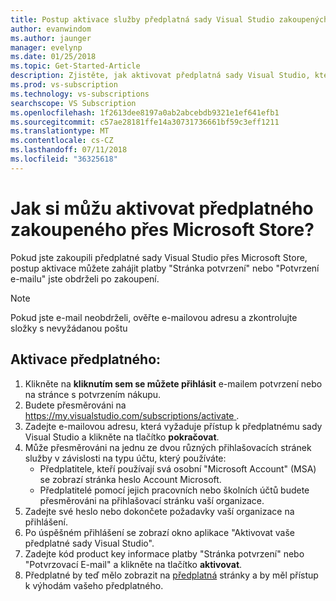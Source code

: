 ```yaml
---
title: Postup aktivace služby předplatná sady Visual Studio zakoupených v Microsoft Store | Dokumentace Microsoftu
author: evanwindom
ms.author: jaunger
manager: evelynp
ms.date: 01/25/2018
ms.topic: Get-Started-Article
description: Zjistěte, jak aktivovat předplatná sady Visual Studio, které jste zakoupili v Microsoft Store.
ms.prod: vs-subscription
ms.technology: vs-subscriptions
searchscope: VS Subscription
ms.openlocfilehash: 1f2613dee8197a0ab2abcebdb9321e1ef641efb1
ms.sourcegitcommit: c57ae28181ffe14a30731736661bf59c3eff1211
ms.translationtype: MT
ms.contentlocale: cs-CZ
ms.lasthandoff: 07/11/2018
ms.locfileid: "36325618"
---
```

# <a name="how-do-i-activate-a-subscription-acquired-from-the-microsoft-store"></a>Jak si můžu aktivovat předplatného zakoupeného přes Microsoft Store?
Pokud jste zakoupili předplatné sady Visual Studio přes Microsoft Store, postup aktivace můžete zahájit platby "Stránka potvrzení" nebo "Potvrzení e-mailu" jste obdrželi po zakoupení. 

> [!NOTE] 
> Pokud jste e-mail neobdrželi, ověřte e-mailovou adresu a zkontrolujte složky s nevyžádanou poštu 
  
## <a name="activate-your-subscription"></a>Aktivace předplatného: 
1. Klikněte na **kliknutím sem se můžete přihlásit** e-mailem potvrzení nebo na stránce s potvrzením nákupu. 
2. Budete přesměrováni na [ https://my.visualstudio.com/subscriptions/activate ](https://my.visualstudio.com/subscriptions/activate?wt.mc_id=o~msft~docs).
3. Zadejte e-mailovou adresu, která vyžaduje přístup k předplatnému sady Visual Studio a klikněte na tlačítko **pokračovat**.
4. Může přesměrováni na jednu ze dvou různých přihlašovacích stránek služby v závislosti na typu účtu, který používáte:
    - Předplatitele, kteří používají svá osobní "Microsoft Account" (MSA) se zobrazí stránka heslo Account Microsoft.
    - Předplatitelé pomocí jejich pracovních nebo školních účtů budete přesměrováni na přihlašovací stránku vaší organizace.  
5. Zadejte své heslo nebo dokončete požadavky vaší organizace na přihlášení.
6. Po úspěšném přihlášení se zobrazí okno aplikace "Aktivovat vaše předplatné sady Visual Studio".
7. Zadejte kód product key informace platby "Stránka potvrzení" nebo "Potvrzovací E-mail" a klikněte na tlačítko **aktivovat**.
8. Předplatné by teď mělo zobrazit na [předplatná](https://my.visualstudio.com/subscriptions?wt.mc_id=o~msft~docs) stránky a by měl přístup k výhodám vašeho předplatného. 

